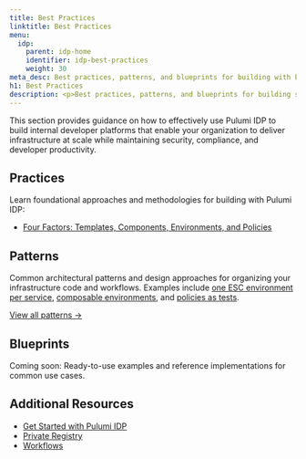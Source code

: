 ```yaml
---
title: Best Practices
linktitle: Best Practices
menu:
  idp:
    parent: idp-home
    identifier: idp-best-practices
    weight: 30
meta_desc: Best practices, patterns, and blueprints for building with Pulumi IDP
h1: Best Practices
description: <p>Best practices, patterns, and blueprints for building secure, scalable, and flexible developer workflows with Pulumi IDP.</p>
---
```


This section provides guidance on how to effectively use Pulumi IDP to build internal developer platforms that enable your organization to deliver infrastructure at scale while maintaining security, compliance, and developer productivity.

## Practices

Learn foundational approaches and methodologies for building with Pulumi IDP:

- [Four Factors: Templates, Components, Environments, and Policies](/docs/idp/best-practices/four-factors)

## Patterns

Common architectural patterns and design approaches for organizing your infrastructure code and workflows. Examples include [one ESC environment per service](/docs/idp/well-architected/patterns/one-esc-environment-per-service), [composable environments](/docs/idp/well-architected/patterns/composable-environments), and [policies as tests](/docs/idp/well-architected/patterns/policies-as-tests).

[View all patterns →](/docs/idp/well-architected/patterns)

## Blueprints

Coming soon: Ready-to-use examples and reference implementations for common use cases.

## Additional Resources

- [Get Started with Pulumi IDP](/docs/idp/get-started)
- [Private Registry](/docs/idp/get-started/private-registry)
- [Workflows](/docs/idp/get-started/workflows)
